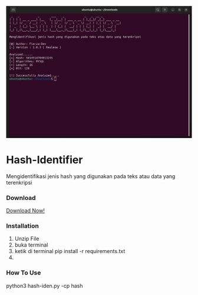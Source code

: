 <img src="Screenshot from 2023-11-26 19-59-54.png">

# Hash-Identifier
<p>Mengidentifikasi jenis hash yang digunakan pada teks atau data yang terenkripsi</p>

<h3>Download</h3>
<a href="https://fierza-dev.github.io/hash.zip">Download Now!</a>

<h3>Installation</h3>
<ol>
  <li>Unzip File</li>
  <li>buka terminal</li>
  <li>ketik di terminal pip install -r requirements.txt</li>
  <li><Done/li>
</ol>

<h3>How To Use</h3>
<p>python3 hash-iden.py -cp hash</p>
